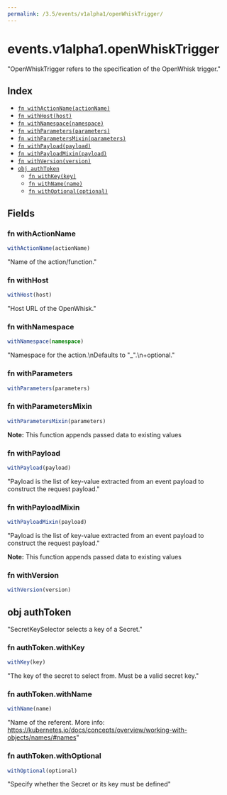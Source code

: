 ```yaml
---
permalink: /3.5/events/v1alpha1/openWhiskTrigger/
---
```


# events.v1alpha1.openWhiskTrigger

"OpenWhiskTrigger refers to the specification of the OpenWhisk trigger."

## Index

* [`fn withActionName(actionName)`](#fn-withactionname)
* [`fn withHost(host)`](#fn-withhost)
* [`fn withNamespace(namespace)`](#fn-withnamespace)
* [`fn withParameters(parameters)`](#fn-withparameters)
* [`fn withParametersMixin(parameters)`](#fn-withparametersmixin)
* [`fn withPayload(payload)`](#fn-withpayload)
* [`fn withPayloadMixin(payload)`](#fn-withpayloadmixin)
* [`fn withVersion(version)`](#fn-withversion)
* [`obj authToken`](#obj-authtoken)
  * [`fn withKey(key)`](#fn-authtokenwithkey)
  * [`fn withName(name)`](#fn-authtokenwithname)
  * [`fn withOptional(optional)`](#fn-authtokenwithoptional)

## Fields

### fn withActionName

```ts
withActionName(actionName)
```

"Name of the action/function."

### fn withHost

```ts
withHost(host)
```

"Host URL of the OpenWhisk."

### fn withNamespace

```ts
withNamespace(namespace)
```

"Namespace for the action.\nDefaults to \"_\".\n+optional."

### fn withParameters

```ts
withParameters(parameters)
```



### fn withParametersMixin

```ts
withParametersMixin(parameters)
```



**Note:** This function appends passed data to existing values

### fn withPayload

```ts
withPayload(payload)
```

"Payload is the list of key-value extracted from an event payload to construct the request payload."

### fn withPayloadMixin

```ts
withPayloadMixin(payload)
```

"Payload is the list of key-value extracted from an event payload to construct the request payload."

**Note:** This function appends passed data to existing values

### fn withVersion

```ts
withVersion(version)
```



## obj authToken

"SecretKeySelector selects a key of a Secret."

### fn authToken.withKey

```ts
withKey(key)
```

"The key of the secret to select from.  Must be a valid secret key."

### fn authToken.withName

```ts
withName(name)
```

"Name of the referent. More info: https://kubernetes.io/docs/concepts/overview/working-with-objects/names/#names"

### fn authToken.withOptional

```ts
withOptional(optional)
```

"Specify whether the Secret or its key must be defined"